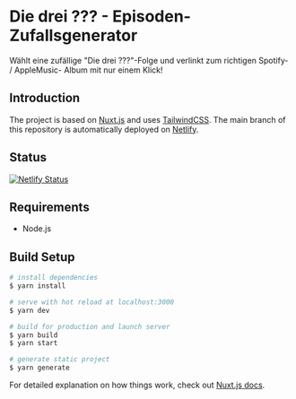 # Die drei ??? - Episoden-Zufallsgenerator

Wählt eine zufällige "Die drei ???"-Folge und verlinkt zum richtigen Spotify- / AppleMusic- Album mit nur einem Klick!

## Introduction

The project is based on [Nuxt.js](https://nuxtjs.org/) and uses [TailwindCSS](https://tailwindcss.com/). The main branch of this repository is automatically deployed on [Netlify](https://www.netlify.com/).

## Status

[![Netlify Status](https://api.netlify.com/api/v1/badges/ddfb7f82-f5ac-4604-b2f0-fc86e53e359d/deploy-status)](https://app.netlify.com/sites/trusting-chandrasekhar-6cd7a7/deploys)

## Requirements

- Node.js

## Build Setup

```bash
# install dependencies
$ yarn install

# serve with hot reload at localhost:3000
$ yarn dev

# build for production and launch server
$ yarn build
$ yarn start

# generate static project
$ yarn generate
```

For detailed explanation on how things work, check out [Nuxt.js docs](https://nuxtjs.org).
